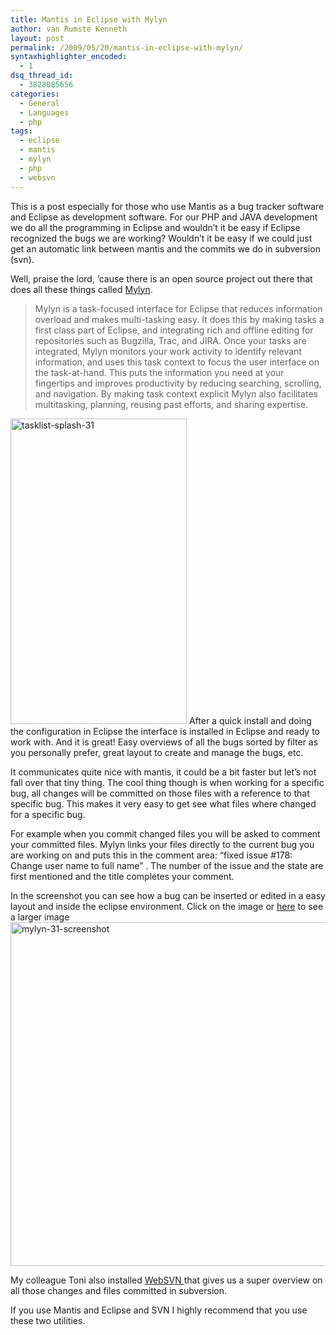 ```yaml
---
title: Mantis in Eclipse with Mylyn
author: van Rumste Kenneth
layout: post
permalink: /2009/05/20/mantis-in-eclipse-with-mylyn/
syntaxhighlighter_encoded:
  - 1
dsq_thread_id:
  - 3828085656
categories:
  - General
  - Languages
  - php
tags:
  - eclipse
  - mantis
  - mylyn
  - php
  - websvn
---
```

This is a post especially for those who use Mantis as a bug tracker software and Eclipse as development software. For our PHP and JAVA development we do all the programming in Eclipse and wouldn&#8217;t it be easy if Eclipse recognized the bugs we are working? Wouldn&#8217;t it be easy if we could just get an automatic link between mantis and the commits we do in subversion (svn).

Well, praise the lord, &#8217;cause there is an open source project out there that does all these things called <a href="http://www.eclipse.org/mylyn/" target="_blank">Mylyn</a>.

> Mylyn is a task-focused interface for Eclipse that reduces information overload and makes multi-tasking easy. It does this by making tasks a first class part of Eclipse, and integrating rich and offline editing for repositories such as Bugzilla, Trac, and JIRA. Once your tasks are integrated, Mylyn monitors your work activity to identify relevant information, and uses this task context to focus the user interface on the task-at-hand. This puts the information you need at your fingertips and improves productivity by reducing searching, scrolling, and navigation. By making task context explicit Mylyn also facilitates multitasking, planning, reusing past efforts, and sharing expertise. 

<img class="alignright wp-image-786" title="tasklist-splash-31" src="http://www.devexp.eu/wp-content/uploads/2009/05/tasklist-splash-31.png" alt="tasklist-splash-31" width="282" height="489" />  
After a quick install and doing the configuration in Eclipse the interface is installed in Eclipse and ready to work with. And it is great! Easy overviews of all the bugs sorted by filter as you personally prefer, great layout to create and manage the bugs, etc.

It communicates quite nice with mantis, it could be a bit faster but let&#8217;s not fall over that tiny thing. The cool thing though is when working for a specific bug, all changes will be committed on those files with a reference to that specific bug. This makes it very easy to get see what files where changed for a specific bug. 

For example when you commit changed files you will be asked to comment your committed files. Mylyn links your files directly to the current bug you are working on and puts this in the comment area: &#8220;fixed issue #178: Change user name to full name&#8221; . The number of the issue and the state are first mentioned and the title completes your comment.

In the screenshot you can see how a bug can be inserted or edited in a easy layout and inside the eclipse environment. Click on the image or <a href="http://www.devexp.eu/wp-content/uploads/2009/05/mylyn-31-screenshot.png" target="_blank">here</a> to see a larger image  
<a href="http://www.devexp.eu/wp-content/uploads/2009/05/mylyn-31-screenshot.png" target="_blank"><img class="size-full wp-image-785" title="mylyn-31-screenshot" src="http://www.devexp.eu/wp-content/uploads/2009/05/mylyn-31-screenshot.png" alt="mylyn-31-screenshot" width="550" border="0" /></a>

My colleague Toni also installed <a href="http://www.websvn.info/" target="_blank">WebSVN </a>that gives us a super overview on all those changes and files committed in subversion.

If you use Mantis and Eclipse and SVN I highly recommend that you use these two utilities.